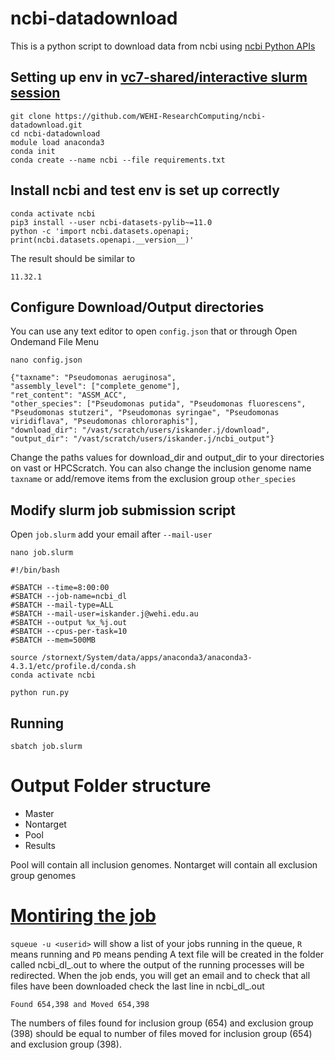 # ncbi-datadownload

This is a python script to download data from ncbi using [ncbi Python APIs](https://www.ncbi.nlm.nih.gov/datasets/docs/languages/python/api/)

## Setting up env in [vc7-shared/interactive slurm session](https://rc.wehi.edu.au/Documentation/getting-started/interactive-work)
```
git clone https://github.com/WEHI-ResearchComputing/ncbi-datadownload.git
cd ncbi-datadownload
module load anaconda3
conda init
conda create --name ncbi --file requirements.txt

```

## Install ncbi and test env is set up correctly
```
conda activate ncbi
pip3 install --user ncbi-datasets-pylib~=11.0
python -c 'import ncbi.datasets.openapi; print(ncbi.datasets.openapi.__version__)'

```
The result should be similar to 
```
11.32.1
```

## Configure Download/Output directories
You can use any text editor to open `config.json` that or through Open Ondemand File Menu
```
nano config.json
```
```
{"taxname": "Pseudomonas aeruginosa", 
"assembly_level": ["complete_genome"], 
"ret_content": "ASSM_ACC", 
"other_species": ["Pseudomonas putida", "Pseudomonas fluorescens", "Pseudomonas stutzeri", "Pseudomonas syringae", "Pseudomonas viridiflava", "Pseudomonas chlororaphis"], 
"download_dir": "/vast/scratch/users/iskander.j/download", 
"output_dir": "/vast/scratch/users/iskander.j/ncbi_output"}
```
Change the paths values for download_dir and output_dir to your directories on vast or HPCScratch.
You can also change the inclusion genome name `taxname` or add/remove items from the exclusion group `other_species`

## Modify slurm job submission script
Open `job.slurm` add your email after `--mail-user`
```
nano job.slurm
```
```
#!/bin/bash

#SBATCH --time=8:00:00
#SBATCH --job-name=ncbi_dl
#SBATCH --mail-type=ALL
#SBATCH --mail-user=iskander.j@wehi.edu.au
#SBATCH --output %x_%j.out
#SBATCH --cpus-per-task=10
#SBATCH --mem=500MB

source /stornext/System/data/apps/anaconda3/anaconda3-4.3.1/etc/profile.d/conda.sh
conda activate ncbi

python run.py

```

## Running

```
sbatch job.slurm
```
# Output Folder structure
* Master
* Nontarget
* Pool
* Results


Pool will contain all inclusion genomes. Nontarget will contain all exclusion group genomes

# [Montiring the job](https://rc.wehi.edu.au/Documentation/getting-started/batch-system/getting-started)

`squeue -u <userid>` will show a list of your jobs running in the queue, `R` means running and `PD` means pending
A text file will be created in the folder called ncbi_dl_<jobid>.out to where the output of the running processes will be redirected.
When the job ends, you will get an email and to check that all files have been downloaded check the last line in ncbi_dl_<jobid>.out

```
Found 654,398 and Moved 654,398
```
The numbers of files found for inclusion group (654) and exclusion group (398) should be equal to number of files moved for inclusion group (654) and exclusion group (398).

